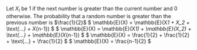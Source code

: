 Let $X_i$ be 1 if the next number is greater than the current number and 0 otherwise.
The probability that a random number is greater than the previous number is $\frac{1}{2}$
$ \mathbb{E}(X) = \mathbb{E}(X*1 + X_2 + \text{...} + X*{n-1}) $
$ \mathbb{E}(X) = \mathbb{E}(X*1) + \mathbb{E}(X_2) + \text{...} + \mathbb{E}(X*{n-1}) $
$ \mathbb{E}(X) = \frac{1}{2} + \frac{1}{2} + \text{...} + \frac{1}{2} $
$ \mathbb{E}(X) = \frac{n-1}{2} $
